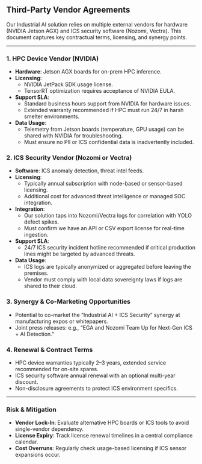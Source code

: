 ## Third-Party Vendor Agreements
Our Industrial AI solution relies on multiple external vendors for hardware (NVIDIA Jetson AGX) and ICS security software (Nozomi, Vectra). This document captures key contractual terms, licensing, and synergy points.

---

### 1. HPC Device Vendor (NVIDIA)
- **Hardware**: Jetson AGX boards for on-prem HPC inference.
- **Licensing**: 
  - NVIDIA JetPack SDK usage license. 
  - TensorRT optimization requires acceptance of NVIDIA EULA.
- **Support SLA**:
  - Standard business hours support from NVIDIA for hardware issues.
  - Extended warranty recommended if HPC must run 24/7 in harsh smelter environments.
- **Data Usage**:
  - Telemetry from Jetson boards (temperature, GPU usage) can be shared with NVIDIA for troubleshooting. 
  - Must ensure no PII or ICS confidential data is inadvertently included.

### 2. ICS Security Vendor (Nozomi or Vectra)
- **Software**: ICS anomaly detection, threat intel feeds.
- **Licensing**:
  - Typically annual subscription with node-based or sensor-based licensing.
  - Additional cost for advanced threat intelligence or managed SOC integration.
- **Integration**:
  - Our solution taps into Nozomi/Vectra logs for correlation with YOLO defect spikes.
  - Must confirm we have an API or CSV export license for real-time ingestion.
- **Support SLA**:
  - 24/7 ICS security incident hotline recommended if critical production lines might be targeted by advanced threats.
- **Data Usage**:
  - ICS logs are typically anonymized or aggregated before leaving the premises.
  - Vendor must comply with local data sovereignty laws if logs are shared to their cloud.

### 3. Synergy & Co-Marketing Opportunities
- Potential to co-market the “Industrial AI + ICS Security” synergy at manufacturing expos or whitepapers.
- Joint press releases: e.g., “EGA and Nozomi Team Up for Next-Gen ICS + AI Detection.”

### 4. Renewal & Contract Terms
- HPC device warranties typically 2–3 years, extended service recommended for on-site spares.
- ICS security software annual renewal with an optional multi-year discount.
- Non-disclosure agreements to protect ICS environment specifics.

---

### Risk & Mitigation
- **Vendor Lock-In**: Evaluate alternative HPC boards or ICS tools to avoid single-vendor dependency.
- **License Expiry**: Track license renewal timelines in a central compliance calendar.
- **Cost Overruns**: Regularly check usage-based licensing if ICS sensor expansions occur.
